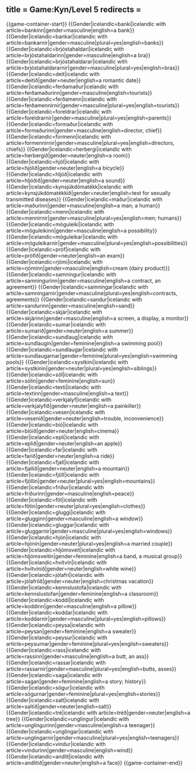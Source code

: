 title = Game:Kyn/Level 5
redirects =
---

{{game-container-start}}
{{Gender|icelandic=banki|icelandic with article=bankinn|gender=masculine|english=a bank}}
{{Gender|icelandic=bankar|icelandic with article=bankarnir|gender=masculine|plural=yes|english=banks}}
{{Gender|icelandic=brjóstahaldari|icelandic with article=brjóstahaldarinn|gender=masculine|english=a bra}}
{{Gender|icelandic=brjóstahaldarar|icelandic with article=brjóstahaldararnir|gender=masculine|plural=yes|english=bras}}
{{Gender|icelandic=deit|icelandic with article=deitið|gender=neuter|english=a romantic date}}
{{Gender|icelandic=ferðamaður|icelandic with article=ferðamaðurinn|gender=masculine|english=tourists}}
{{Gender|icelandic=ferðamenn|icelandic with article=ferðamennirnir|gender=masculine|plural=yes|english=tourists}}
{{Gender|icelandic=foreldrar|icelandic with article=foreldrarnir|gender=masculine|plural=yes|english=parents}}
{{Gender|icelandic=formaður|icelandic with article=formaðurinn|gender=masculine|english=director, chief}}
{{Gender|icelandic=formenn|icelandic with article=formennirnir|gender=masculine|plural=yes|english=directors, chiefs}}
{{Gender|icelandic=herbergi|icelandic with article=herbergið|gender=neuter|english=a room}}
{{Gender|icelandic=hjól|icelandic with article=hjólið|gender=neuter|english=a bicycle}}
{{Gender|icelandic=hljóð|icelandic with article=hljóðið|gender=neuter|english=a sound}}
{{Gender|icelandic=kynsjúkdómatékk|icelandic with article=kynsjúkdómatékkið|gender=neuter|english=test for sexually transmitted diseases}}
{{Gender|icelandic=maður|icelandic with article=maðurinn|gender=masculine|english=a man; a human}}
{{Gender|icelandic=menn|icelandic with article=mennirnir|gender=masculine|plural=yes|english=men; humans}}
{{Gender|icelandic=möguleiki|icelandic with article=möguleikinn|gender=masculine|english=a possibility}}
{{Gender|icelandic=möguleikar|icelandic with article=möguleikarnir|gender=masculine|plural=yes|english=possibilities}}
{{Gender|icelandic=próf|icelandic with article=prófið|gender=neuter|english=an exam}}
{{Gender|icelandic=rjómi|icelandic with article=rjóminn|gender=masculine|english=cream (dairy product)}}
{{Gender|icelandic=samningur|icelandic with article=samningurinn|gender=masculine|english=a contract, an agreement}}
{{Gender|icelandic=samningar|icelandic with article=samningarnir|gender=masculine|plural=yes|english=contracts, agreements}}
{{Gender|icelandic=sandur|icelandic with article=sandurinn|gender=masculine|english=sand}}
{{Gender|icelandic=skjár|icelandic with article=skjárinn|gender=masculine|english=a screen, a display, a monitor}}
{{Gender|icelandic=sumar|icelandic with article=sumarið|gender=neuter|english=a summer}}
{{Gender|icelandic=sundlaug|icelandic with article=sundlaugin|gender=feminine|english=a swimming pool}}
{{Gender|icelandic=sundlaugar|icelandic with article=sundlaugarnar|gender=feminine|plural=yes|english=swimming pools}}
{{Gender|icelandic=systkini|icelandic with article=systkinin|gender=neuter|plural=yes|english=siblings}}
{{Gender|icelandic=sól|icelandic with article=sólin|gender=feminine|english=sun}}
{{Gender|icelandic=texti|icelandic with article=textinn|gender=masculine|english=a text}}
{{Gender|icelandic=verkjalyf|icelandic with article=verkjalyfið|gender=neuter|english=a painkiller}}
{{Gender|icelandic=vesen|icelandic with article=vesenið|gender=neuter|english=trouble, inconvenience}}
{{Gender|icelandic=bíó|icelandic with article=bíóið|gender=neuter|english=cinema}}
{{Gender|icelandic=epli|icelandic with article=eplið|gender=neuter|english=an apple}}
{{Gender|icelandic=far|icelandic with article=farið|gender=neuter|english=a ride}}
{{Gender|icelandic=fjall|icelandic with article=fjallið|gender=neuter|english=a mountain}}
{{Gender|icelandic=fjöll|icelandic with article=fjöllin|gender=neuter|plural=yes|english=mountains}}
{{Gender|icelandic=friður|icelandic with article=friðurinn|gender=masculine|english=peace}}
{{Gender|icelandic=föt|icelandic with article=fötin|gender=neuter|plural=yes|english=clothes}}
{{Gender|icelandic=gluggi|icelandic with article=glugginn|gender=masculine|english=a window}}
{{Gender|icelandic=gluggar|icelandic with article=gluggarnir|gender=masculine|plural=yes|english=windows}}
{{Gender|icelandic=hjón|icelandic with article=hjónin|gender=neuter|plural=yes|english=a married couple}}
{{Gender|icelandic=hljómsveit|icelandic with article=hljómsveitin|gender=feminine|english=a band, a musical group}}
{{Gender|icelandic=hvítvín|icelandic with article=hvítvínið|gender=neuter|english=white wine}}
{{Gender|icelandic=jólafrí|icelandic with article=jólafríið|gender=neuter|english=christmas vacation}}
{{Gender|icelandic=kennslustofa|icelandic with article=kennslustofan|gender=feminine|english=a classroom}}
{{Gender|icelandic=koddi|icelandic with article=koddinn|gender=masculine|english=a pillow}}
{{Gender|icelandic=koddar|icelandic with article=koddarnir|gender=masculine|plural=yes|english=pillows}}
{{Gender|icelandic=peysa|icelandic with article=peysan|gender=feminine|english=a sweater}}
{{Gender|icelandic=peysur|icelandic with article=peysurnar|gender=feminine|plural=yes|english=sweaters}}
{{Gender|icelandic=rass|icelandic with article=rassinn|gender=masculine|english=a butt, an ass}}
{{Gender|icelandic=rassar|icelandic with article=rassarnir|gender=masculine|plural=yes|english=butts, asses}}
{{Gender|icelandic=saga|icelandic with article=sagan|gender=feminine|english=a story; history}}
{{Gender|icelandic=sögur|icelandic with article=sögurnar|gender=feminine|plural=yes|english=stories}}
{{Gender|icelandic=salt|icelandic with article=saltið|gender=neuter|english=salt}}
{{Gender|icelandic=tré|icelandic with article=tréð|gender=neuter|english=a tree}}
{{Gender|icelandic=unglingur|icelandic with article=unglingurinn|gender=masculine|english=a teenager}}
{{Gender|icelandic=unglingar|icelandic with article=unglingarnir|gender=masculine|plural=yes|english=teenagers}}
{{Gender|icelandic=vindur|icelandic with article=vindurinn|gender=masculine|english=wind}}
{{Gender|icelandic=andlit|icelandic with article=andlitið|gender=neuter|english=a face}}
{{game-container-end}}